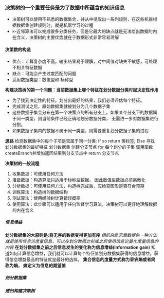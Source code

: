 ### 决策树的一个重要任务是为了数据中所蕴含的知识信息
- 决策树可以使用不熟悉的数据集合，并从中提取出一系列规则，在这些机器根据数据集创建规则时，就是机器学习的过程
- k-近邻算法可以完成很多分类任务，但是它最大的缺点就是无法给出数据的内在含义，决策树的主要优势就在于数据形式非常容易理解

#### 决策数的构造
- 优点：计算复杂度不高，输出结果易于理解，对中间值对缺失不敏感，可处理不相关特征数据
- 缺点：可能会产生过度匹配的问题
- 适用数据类型：数值型和 标称型

**构建决策树的第一个问题：当前数据集上哪个特征在划分数据分类时起决定性作用**
- 为了找到决定性的特征，划分出最好的结果，我们必须评估每个特征。
- 完成测试之后，原始数据集就被划分为几个数据子集
- 这些数据子集会分布在第一个决策点的所有分支上。如果某个分支下的数据属于同一类型，则当前条件已经正确地划分数据分类， 无需进一步对数据集进行分割。
- 如果数据子集内的数据不属于同一类型，则需要重复划分数据子集的过程

**思路**
检测数据集中的每个子项是否属于同一分类: 
    If so return 类标签;
    Else
        寻找划分数据集的最好特征
        划分数据集
        创建分支节点
            for 每个划分的子集 
                调用函数createBranch并增加返回结果到分支节点中
        return 分支节点

**决策树的一般流程**
1. 收集数据：可使用任何方法
2. 准备数据：构造算法只适用于标称型数据， 因此数值型数据必须离散化
3. 分析数据：可使用任何方法，构造树完成后，应检查图形是否符合预期
4. 训练算法：构造树的数据结构
5. 测试算法：使用经验树计算错误概率
6. 使用算法：此步骤可以适用于任何监督学习算法，决策树可以更好地理解数据的内在含义

##### 信息增益
**划分数据集的大原则是:将无序的数据变得更加有序**
*组织杂乱无章数据的一种方法就是使用信息论度量信息，可以在划分数据之前或之后使用信息论量化度量信息的内容*
**在划分数据集之前之后信息发生的变化称为信息增益(information gain)** 知道如何计算信息增益，我们就可以计算每个特征值划分数据集获得的信息增益，获得信息增益最高的特征就是最好的选择。 
**集合信息的度量方式称为香农熵或者简称为熵， 熵定义为信息的期望值**
##### 划分数据集
##### 递归构建决策树

